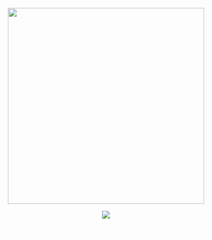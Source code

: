 <p align = "center"  ><img width="400" src="https://github.com/matheus-alves-front/matheus-alves-front/assets/45690743/c0746098-656f-4fff-a5f1-85cc764151d5"/></p> 

<p align = "center" ><img src="https://github-readme-stats.vercel.app/api/top-langs/?username=matheus-alves-front&langs_count=10&layout=compact&theme=tokyonight&bg_color=#211D47%22" /></p>

<p align="center"  style="color:#ffffff">
  <a href="https://matheus-alves-portfolio.vercel.app/" style="color:#ffffff">Visit My Portfolio</a>
</p>
